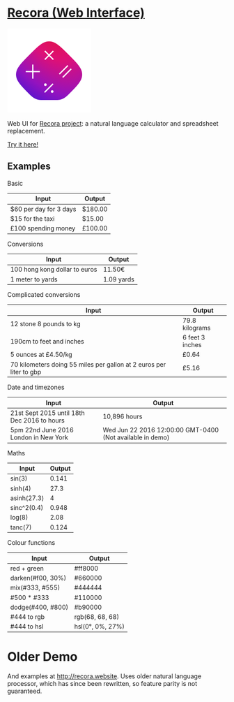 # [Recora (Web Interface)](http://jacobp100.github.io/recora-web/)

![Recora Logo](https://github.com/jacobp100/recora-web/blob/gh-pages/design/icon-calculator-gradient.png?raw=true)

Web UI for [Recora project](https://github.com/jacobp100/recora): a natural language calculator and spreadsheet replacement.

[Try it here!](http://jacobp100.github.io/recora-web/)

## Examples

Basic

Input | Output
--- | ---
$60 per day for 3 days | $180.00
$15 for the taxi | $15.00
£100 spending money | £100.00

Conversions

Input | Output
--- | ---
100 hong kong dollar to euros | 11.50€
1 meter to yards | 1.09 yards

Complicated conversions

Input | Output
--- | ---
12 stone 8 pounds to kg | 79.8 kilograms
190cm to feet and inches | 6 feet 3 inches
5 ounces at £4.50/kg | £0.64
70 kilometers doing 55 miles per gallon at 2 euros per liter to gbp | £5.16

Date and timezones

Input | Output
--- | ---
21st Sept 2015 until 18th Dec 2016 to hours | 10,896 hours
5pm 22nd June 2016 London in New York | Wed Jun 22 2016 12:00:00 GMT-0400 (Not available in demo)

Maths

Input | Output
--- | ---
sin(3) | 0.141
sinh(4) | 27.3
asinh(27.3) | 4
sinc^2(0.4) | 0.948
log(8) | 2.08
tanc(7) | 0.124

Colour functions

Input | Output
--- | ---
red + green | #ff8000
darken(#f00, 30%) | #660000
mix(#333, #555) | #444444
#500 * #333 | #110000
dodge(#400, #800) | #b90000
#444 to rgb | rgb(68, 68, 68)
#444 to hsl | hsl(0°, 0%, 27%)

# Older Demo

And examples at http://recora.website. Uses older natural language processor, which has since been rewritten, so feature parity is not guaranteed.
